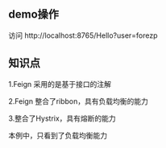 ## demo操作

访问 http://localhost:8765/Hello?user=forezp

## 知识点

1.Feign 采用的是基于接口的注解

2.Feign 整合了ribbon，具有负载均衡的能力

3.整合了Hystrix，具有熔断的能力

本例中，只看到了负载均衡能力